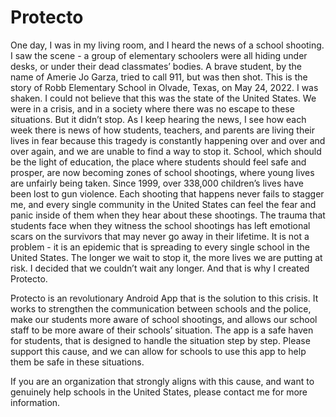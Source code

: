 # Protecto
One day, I was in my living room, and I heard the news of a school shooting. I saw the scene - a group of elementary schoolers were all hiding under desks, or under their dead classmates’ bodies. A brave student, by the name of Amerie Jo Garza, tried to call 911, but was then shot. This is the story of Robb Elementary School in Olvade, Texas, on May 24, 2022. I was shaken. I could not believe that this was the state of the United States. We were in a crisis, and in a society where there was no escape to these situations. But it didn’t stop. As I keep hearing the news, I see how each week there is news of how students, teachers, and parents  are living their lives in fear because this tragedy is constantly happening over and over and over again, and we are unable to find a way to stop it. School, which should be the light of education, the place where students should feel safe and prosper, are now becoming zones of school shootings, where young lives are unfairly being taken. Since 1999, over 338,000 children’s lives have been lost to gun violence. Each shooting that happens never fails to stagger me, and every single community in the United States can feel the fear and panic inside of them when they hear about these shootings. The trauma that students face when they witness the school shootings has left emotional scars on the survivors that may never go away in their lifetime. It is not a problem - it is an epidemic that is spreading to every single school in the United States. The longer we wait to stop it, the more lives we are putting at risk. I decided that we couldn’t wait any longer. And that is why I created Protecto. 

Protecto is an revolutionary Android App that is the solution to this crisis. It works to strengthen the communication between schools and the police, make our students more aware of school shootings, and allows our school staff to be more aware of their schools’ situation. The app is a safe haven for students, that is designed to handle the situation step by step. Please support this cause, and we can allow for schools to use this app to help them be safe in these situations.

If you are an organization that strongly aligns with this cause, and want to genuinely help schools in the United States, please contact me for more information.
